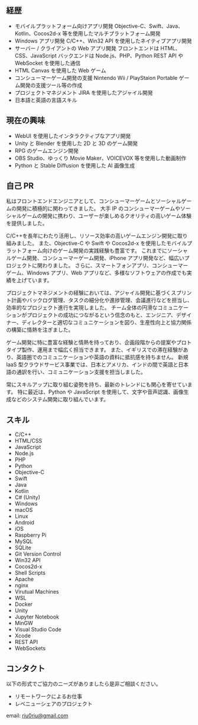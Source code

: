 ## 経歴

- モバイルプラットフォーム向けアプリ開発
  Objective-C、Swift、Java、Kotlin、Cocos2d-x 等を使用したマルチプラットフォーム開発
- Windows アプリ開発
  C/C++、Win32 API を使用したネイティブアプリ開発
- サーバー / クライアントの Web アプリ開発
  フロントエンドは HTML、CSS、JavaScript
  バックエンドは Node.js、PHP、Python
  REST API や WebSocket を使用した通信
- HTML Canvas を使用した Web ゲーム
- コンシューマーゲーム開発の支援
  Nintendo Wii / PlayStaion Portable ゲーム開発の支援ツール等の作成
- プロジェクトマネジメント
  JIRA を使用したアジャイル開発
- 日本語と英語の言語スキル

## 現在の興味

- WebUI を使用したインタラクティブなアプリ開発
- Unity と Blender を使用した 2D と 3D のゲーム開発
- RPG のゲームエンジン開発
- OBS Studio、ゆっくり Movie Maker、VOICEVOX 等を使用した動画制作
- Python と Stable Diffusion を使用した AI 画像生成

## 自己 PR

私はフロントエンドエンジニアとして、コンシューマーゲームとソーシャルゲームの開発に積極的に関わってきました。
大手 IP のコンシューマーゲームやソーシャルゲームの開発に携わり、ユーザーが楽しめるクオリティの高いゲーム体験を提供しました。

C/C++を長年にわたり活用し、リソース効率の高いゲームエンジン開発に取り組みました。
また、Objective-C や Swift や Cocos2d-x を使用したモバイルプラットフォーム向けのゲーム開発の実践経験も豊富です。
これまでにソーシャルゲーム開発、コンシューマーゲーム開発、iPhone アプリ開発など、幅広いプロジェクトに関わりました。
さらに、スマートフォンアプリ、コンシューマーゲーム、Windows アプリ、Web アプリなど、多様なソフトウェアの作成でも実績を上げています。

プロジェクトマネジメントの経験においては、アジャイル開発に基づくスプリント計画やバックログ管理、タスクの細分化や進捗管理、会議進行などを担当し、効率的なプロジェクト進行を実現しました。
チーム全体の円滑なコミュニケーションがプロジェクトの成功につながるという信念のもと、エンジニア、デザイナー、ディレクターと適切なコミュニケーションを図り、生産性向上と協力関係の構築に情熱を注ぎました。

ゲーム開発に特に豊富な経験と情熱を持っており、企画段階からの提案やプロトタイプ製作、運用まで幅広く担当できます。
また、イギリスでの滞在経験があり、英語圏でのコミュニケーションや英語の資料に抵抗感を持ちません。
新規 IaaS 型クラウドサービス事業では、日本とアメリカ、インドの間で英語と日本語の通訳を行い、コミュニケーション支援を担当しました。

常にスキルアップに取り組む姿勢を持ち、最新のトレンドにも関心を寄せています。
特に最近は、Python や JavaScript を使用して、文字や音声認識、画像生成などのシステム開発に取り組んでいます。

## スキル

- C/C++
- HTML/CSS
- JavaScript
- Node.js
- PHP
- Python
- Objective-C
- Swift
- Java
- Kotlin
- C# (Unity)
- Windows
- macOS
- Linux
- Android
- iOS
- Raspberry Pi
- MySQL
- SQLite
- Git Version Control
- Win32 API
- Cocos2d-x
- Shell Scripts
- Apache
- nginx
- Virutual Machines
- WSL
- Docker
- Unity
- Jupyter Notebook
- MinGW
- Visual Studio Code
- Xcode
- REST API
- WebSockets

## コンタクト

以下の形式でご協力のニーズがありましたら是非ご相談ください。

- リモートワークによるお仕事
- レベニューシェアのプロジェクト

email: riu0riu@gmail.com
